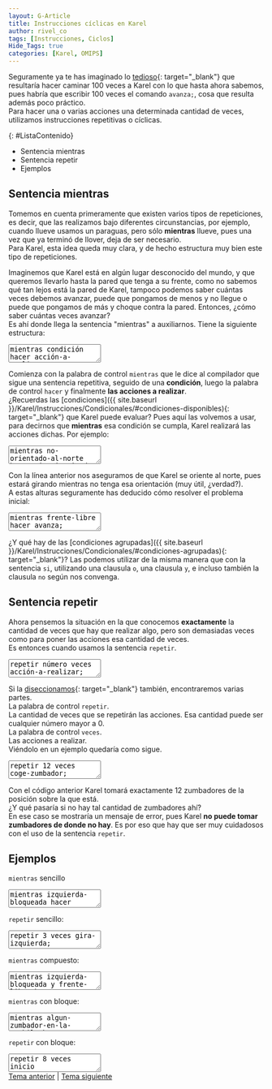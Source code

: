 ```yaml
---
layout: G-Article
title: Instrucciones cíclicas en Karel
author: rivel_co
tags: [Instrucciones, Ciclos]
Hide_Tags: true
categories: [Karel, OMIPS]
---
```


Seguramente ya te has imaginado lo [tedioso](http://dle.rae.es/?id=ZJf6SDH){: target="_blank"} que resultaría hacer caminar 100 veces a Karel con lo que hasta ahora sabemos, pues habría que escribir 100 veces el comando `avanza;`, cosa que resulta además poco práctico.<br>
Para hacer una o varias acciones una determinada cantidad de veces, utilizamos instrucciones repetitivas o cíclicas.
	
{: #ListaContenido}
- Sentencia mientras
- Sentencia repetir
- Ejemplos

## Sentencia mientras

Tomemos en cuenta primeramente que existen varios tipos de repeticiones, es decir, que las realizamos bajo diferentes circunstancias, por ejemplo, cuando llueve usamos un paraguas, pero sólo **mientras** llueve, pues una vez que ya terminó de llover, deja de ser necesario. <br>
Para Karel, esta idea queda muy clara, y de hecho estructura muy bien este tipo de repeticiones.

Imaginemos que Karel está en algún lugar desconocido del mundo, y que queremos llevarlo hasta la pared que tenga a su frente, como no sabemos qué tan lejos está la pared de Karel, tampoco podemos saber cuántas veces debemos avanzar, puede que pongamos de menos y no llegue o puede que pongamos de más y choque contra la pared. <span>Entonces, ¿cómo saber cuántas veces avanzar?</span><br>
Es ahí donde llega la sentencia "mientras" a auxiliarnos. Tiene la siguiente estructura:

<textarea class="output">
mientras condición hacer acción-a-realizar;</textarea>
	
Comienza con la palabra de control `mientras` que le dice al compilador que sigue una sentencia repetitiva, seguido de una **condición**, luego la palabra de control `hacer` y finalmente **las acciones a realizar**. <br>
¿Recuerdas las [condiciones]({{ site.baseurl }}/Karel/Instrucciones/Condicionales/#condiciones-disponibles){: target="_blank"} que Karel puede evaluar? Pues aquí las volvemos a usar, para decirnos que **mientras** esa condición se cumpla, Karel realizará las acciones dichas. Por ejemplo:

<textarea class="eKarel">
mientras no-orientado-al-norte hacer gira-izquierda;</textarea>

Con la línea anterior nos aseguramos de que Karel se oriente al norte, pues estará girando mientras no tenga esa orientación <span>(muy útil, ¿verdad?)</span>. <br>
A estas alturas seguramente has deducido cómo resolver el problema inicial:

<textarea class="eKarel">
mientras frente-libre hacer avanza;</textarea>

<span>¿Y qué hay de las [condiciones agrupadas]({{ site.baseurl }}/Karel/Instrucciones/Condicionales/#condiciones-agrupadas){: target="_blank"}?</span> Las podemos utilizar de la misma manera que con la sentencia `si`, utilizando una clausula `o`, una clausula `y`, e incluso también la clausula `no` según nos convenga.

## Sentencia repetir

Ahora pensemos la situación en la que conocemos **exactamente** la cantidad de veces que hay que realizar algo, pero son demasiadas veces como para poner las acciones esa cantidad de veces. <br>
Es entonces cuando usamos la sentencia `repetir`.

<textarea class="output">
repetir número veces acción-a-realizar;</textarea>

Si la [diseccionamos](http://dle.rae.es/?id=Du8Lirp){: target="_blank"} también, encontraremos varias partes.<br>
La palabra de control `repetir`. <br>
La cantidad de veces que se repetirán las acciones. Esa cantidad puede ser cualquier número mayor a 0.<br>
La palabra de control `veces`. <br>
Las acciones a realizar. <br>
Viéndolo en un ejemplo quedaría como sigue.

<textarea class="eKarel">
repetir 12 veces coge-zumbador;</textarea>

Con el código anterior Karel tomará exactamente 12 zumbadores de la posición sobre la que está. <br>
¿Y qué pasaría si no hay tal cantidad de zumbadores ahí? <br>
En ese caso se mostraría un mensaje de error, pues Karel **no puede tomar zumbadores de donde no hay**. Es por eso que hay que ser muy cuidadosos con el uso de la sentencia `repetir`.

## Ejemplos

`mientras` sencillo

<textarea class="eKarel">
mientras izquierda-bloqueada hacer avanza;</textarea>

`repetir` sencillo:

<textarea class="eKarel">
repetir 3 veces gira-izquierda;</textarea>

`mientras` compuesto:

<textarea class="eKarel">
mientras izquierda-bloqueada y frente-libre hacer avanza;</textarea>

`mientras` con bloque:

<textarea class="eKarel">
mientras algun-zumbador-en-la-mochila hacer
inicio
	si frente-libre entonces avanza;
	deja-zumbador;
fin;	
</textarea>

`repetir` con bloque:

<textarea class="eKarel">
repetir 8 veces
inicio
	avanza;
	gira-izquierda;
	repetir 2 veces deja-zumbador;
fin;
</textarea>

<div class="Nav">
	<a href="{{ site.baseurl }}/Karel/Instrucciones/Condicionales/">Tema anterior</a> | <a href="{{ site.baseurl }}/Karel/Funciones/">Tema siguiente</a>
</div>